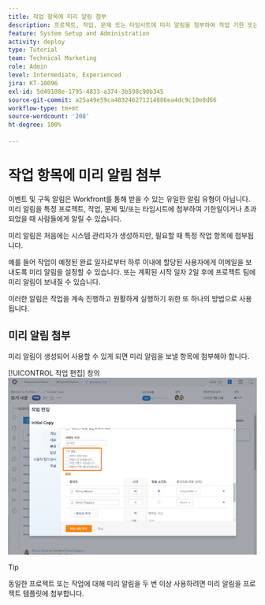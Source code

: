 ```yaml
---
title: 작업 항목에 미리 알림 첨부
description: 프로젝트, 작업, 문제 또는 타임시트에 미리 알림을 첨부하여 작업 기한 또는 초과된 기한을 사람들에게 알리는 방법을 알아봅니다.
feature: System Setup and Administration
activity: deploy
type: Tutorial
team: Technical Marketing
role: Admin
level: Intermediate, Experienced
jira: KT-10096
exl-id: 5d49108e-1795-4833-a374-3b598c90b345
source-git-commit: a25a49e59ca483246271214886ea4dc9c10e8d66
workflow-type: tm+mt
source-wordcount: '208'
ht-degree: 100%

---
```


# 작업 항목에 미리 알림 첨부

이벤트 및 구독 알림은 Workfront를 통해 받을 수 있는 유일한 알림 유형이 아닙니다. 미리 알림을 특정 프로젝트, 작업, 문제 및/또는 타임시트에 첨부하여 기한일이거나 초과되었을 때 사람들에게 알릴 수 있습니다.

미리 알림은 처음에는 시스템 관리자가 생성하지만, 필요할 때 특정 작업 항목에 첨부됩니다.

예를 들어 작업이 예정된 완료 일자로부터 하루 이내에 할당된 사용자에게 이메일을 보내도록 미리 알림을 설정할 수 있습니다. 또는 계획된 시작 일자 2일 후에 프로젝트 팀에 미리 알림이 보내질 수 있습니다.

이러한 알림은 작업을 계속 진행하고 원활하게 실행하기 위한 또 하나의 방법으로 사용됩니다.

## 미리 알림 첨부

미리 알림이 생성되어 사용할 수 있게 되면 미리 알림을 보낼 항목에 첨부해야 합니다.

[!UICONTROL 작업 편집] 창의 ![[!UICONTROL 미리 알림] 섹션](assets/admin-fund-user-notifications-17.png)

>[!TIP]
>
>동일한 프로젝트 또는 작업에 대해 미리 알림을 두 번 이상 사용하려면 미리 알림을 프로젝트 템플릿에 첨부합니다.

<!---
learn more URLs
 Attach a reminder notification to an object
Automatic reminders vs. reminder notifications
--->
